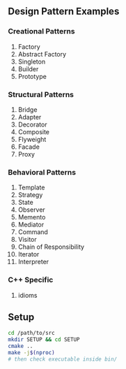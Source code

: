 ## Design Pattern Examples

### Creational Patterns
1. Factory
1. Abstract Factory
1. Singleton
1. Builder
1. Prototype

### Structural Patterns
1. Bridge
1. Adapter
1. Decorator
1. Composite
1. Flyweight
1. Facade
1. Proxy

### Behavioral Patterns
1. Template
1. Strategy
1. State
1. Observer
1. Memento
1. Mediator
1. Command
1. Visitor
1. Chain of Responsibility
1. Iterator
1. Interpreter

### C++ Specific
1. idioms

## Setup

``` bash
cd /path/to/src
mkdir SETUP && cd SETUP
cmake ..
make -j$(nproc)
# then check executable inside bin/
```
